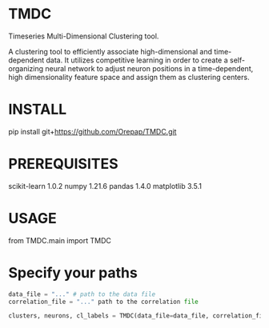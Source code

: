 # TMDC
Timeseries Multi-Dimensional Clustering tool.

A clustering tool to efficiently associate high-dimensional and time-dependent data. It utilizes competitive learning in order to create a self-organizing neural network to adjust neuron positions in a time-dependent, high dimensionality feature space and assign them as clustering centers.


# INSTALL
pip install git+https://github.com/Orepap/TMDC.git

# PREREQUISITES
scikit-learn 1.0.2
numpy 1.21.6
pandas 1.4.0
matplotlib 3.5.1

# USAGE
from TMDC.main import TMDC


# Specify your paths
```python
data_file = "..." # path to the data file
correlation_file = "..." path to the correlation file

clusters, neurons, cl_labels = TMDC(data_file=data_file, correlation_file=correlation_file, n_neurons=-1)
```
